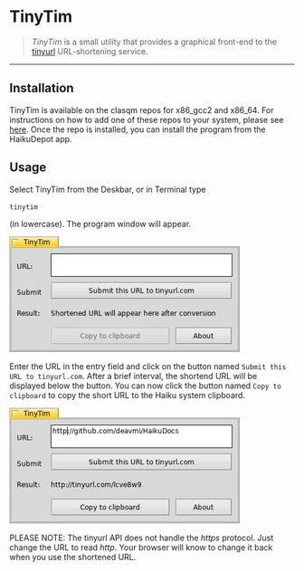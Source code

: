 TinyTim
=======

>_TinyTim_ is a small utility that provides a graphical front-end to the [tinyurl](http://tinyurl.com) URL-shortening service.

<hr>

## Installation

TinyTim is available on the clasqm repos for x86_gcc2 and x86_64. For instructions on how to add one of these repos to your system, please see [here](http://clasquin-johnson.co.za/michel/haiku/repo/index.html). Once the repo is installed, you can install the program from the HaikuDepot app.

## Usage

Select TinyTim from the Deskbar, or in Terminal type 

    tinytim

(in lowercase). The program window will appear.

![tinytim1](img/tinytim1.png "The TinyTim window")

Enter the URL in the entry field and click on the button named `Submit this URL to tinyurl.com`. After a brief interval, the shortend URL will be displayed below the button. You can now click the button named `Copy to clipboard` to copy the short URL to the Haiku system clipboard.

![tinytim1](img/tinytim2.png "The TinyTim window after use")

PLEASE NOTE: The tinyurl API does not handle the _https_ protocol. Just change the URL to read _http_. Your browser will know to change it back when you use the shortened URL.

